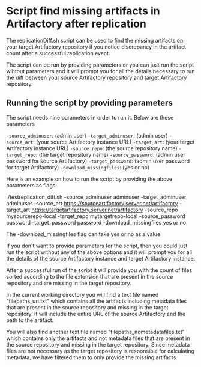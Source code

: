 Script find missing artifacts in Artifactory after replication
==============================================================

The replicationDiff.sh script can be used to find the missing artifacts on your target Artifactory repository if you notice discrepancy in the artifact count after a successful replication event.

The script can be run by providing parameters or you can just run the script wihtout parameters and it will prompt you for all the details necessary to run the diff between your source Artifactory repository and target Artifactory repository.

Running the script by providing parameters
------------------------------------------

The script needs nine parameters in order to run it. Below are these parameters

`-source_adminuser`: (admin user)
`-target_adminuser`: (admin user)
`-source_art`: (your source Artifactory instance URL)
`-target_art`: (your target Artifactory instance URL)
`-source_repo`: (the source repository name)
`-target_repo`: (the target repository name)
`-source_password`: (admin user password for source Artifactory)
`-target_password`: (admin user password for target Artifactory)
`-download_missingfiles`: (yes or no)

Here is an example on how to run the script by providing the above parameters as flags:

./testreplication_diff.sh -source_adminuser adminuser -target_adminuser adminuser -source_art https://sourceartifactory.server.net/artifactory -target_art https://targetartifactory.server.net/artifactory -source_repo mysourcerepo-local -target_repo mytargetrepo-local -source_password password -target_password password -download_missingfiles yes or no

The -download_missingfiles flag can take yes or no as a value

If you don't want to provide parameters for the script, then you could just run the script without any of the above options and it will prompt you for all the details of the source Artifactory instance and target Artifactory instance.

After a successful run of the script it will provide you with the count of files sorted according to the file extension that are present in the source repository and are missing in the target repository. 

In the current working directory you will find a text file named "filepaths_uri.txt" which contains all the artifacts including metadata files that are present in the source repository and missing in the target repository. It will include the entire URL of the source Artifactory and the path to the artifact.

You will also find another text file named "filepaths_nometadatafiles.txt" which contains only the artifacts and not metadata files  that are present in the source repository and missing in the target repository. Since metadata files are not necessary as the target repository is responsible for calculating metadata, we have filtered them to only provide the missing artifacts.

